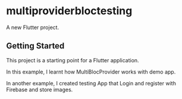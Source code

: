 # multiproviderbloctesting

A new Flutter project.

## Getting Started

This project is a starting point for a Flutter application.

In this example, I learnt how MultiBlocProvider works with demo app.

In another example, I created testing App that Login and register with Firebase and store images.
